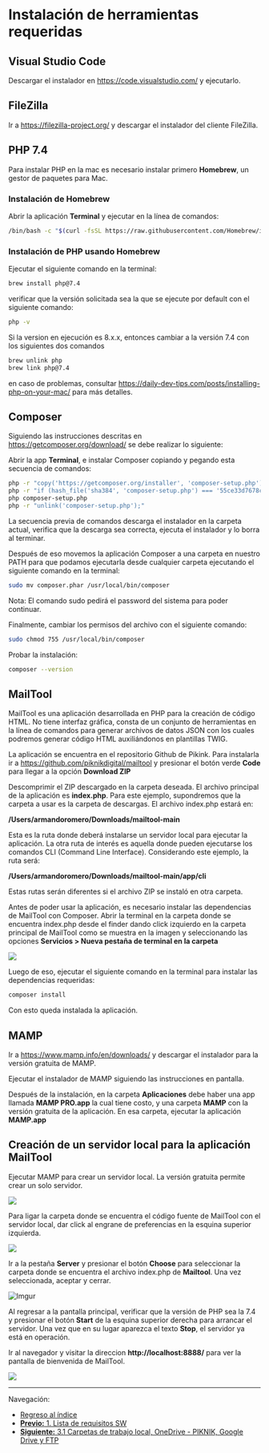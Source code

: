 # **Instalación de herramientas requeridas**


## **Visual Studio Code**

Descargar el instalador en https://code.visualstudio.com/ y ejecutarlo.
  

## **FileZilla**

  Ir a https://filezilla-project.org/ y descargar el instalador del cliente FileZilla.


## **PHP 7.4**

  Para instalar PHP en la mac es necesario instalar primero **Homebrew**, un gestor de paquetes para Mac.

  ### **Instalación de Homebrew**
  Abrir la aplicación **Terminal** y ejecutar en la línea de comandos:

  ```bash
  /bin/bash -c "$(curl -fsSL https://raw.githubusercontent.com/Homebrew/install/HEAD/install.sh)"
  ```
<!---  Actualizar y verificar que todo este bien con los siguientes comandos:

  ```bash
  brew update
  ```

  ```bash
  brew upgrade
  ```

  ```bash
  brew doctor
  ```
--->

  ### **Instalación de PHP usando Homebrew**

  Ejecutar el siguiente comando en la terminal:
  ```bash
  brew install php@7.4
  ```

  verificar que la versión solicitada sea la que se ejecute por default con el siguiente comando:

  ```bash
  php -v
  ```

  Si la version en ejecución es 8.x.x, entonces cambiar a la versión 7.4 con los siguientes dos comandos

  ```bash
  brew unlink php
  brew link php@7.4
  ```

  en caso de problemas, consultar https://daily-dev-tips.com/posts/installing-php-on-your-mac/ para más detalles.



## **Composer**

  Siguiendo las instrucciones descritas en https://getcomposer.org/download/ se debe realizar lo siguiente:

  Abrir la app **Terminal**, e instalar Composer copiando y pegando esta secuencia de comandos:

  ```bash
  php -r "copy('https://getcomposer.org/installer', 'composer-setup.php');"
  php -r "if (hash_file('sha384', 'composer-setup.php') === '55ce33d7678c5a611085589f1f3ddf8b3c52d662cd01d4ba75c0ee0459970c2200a51f492d557530c71c15d8dba01eae') { echo 'Installer verified'; } else { echo 'Installer corrupt'; unlink('composer-setup.php'); } echo PHP_EOL;"
  php composer-setup.php
  php -r "unlink('composer-setup.php');"
  ```
  La secuencia previa de comandos descarga el instalador en la carpeta actual, verifica que la descarga sea correcta, ejecuta el instalador y lo borra al terminar.

  Después de eso movemos la aplicación Composer a una carpeta en nuestro PATH para que podamos ejecutarla desde cualquier carpeta ejecutando el siguiente comando en la terminal:

  ```bash
  sudo mv composer.phar /usr/local/bin/composer
  ```

  Nota: El comando sudo pedirá el password del sistema para poder continuar.

  Finalmente, cambiar los permisos del archivo con el siguiente comando:

  ```bash
  sudo chmod 755 /usr/local/bin/composer
  ```

  Probar la instalación:
  ```bash
  composer --version
  ```


## **MailTool**

MailTool es una aplicación desarrollada en PHP para la creación de código HTML. No tiene interfaz gráfica, consta de un conjunto de herramientas en la línea de comandos para generar archivos de datos JSON con los cuales podremos generar código HTML auxiliándonos en plantillas TWIG.

La aplicación se encuentra en el repositorio Github de Pikink. Para instalarla ir a https://github.com/piknikdigital/mailtool y presionar el botón verde **Code** para llegar a la opción **Download ZIP**

Descomprimir el ZIP descargado en la carpeta deseada. El archivo principal de la aplicación es **index.php**. Para este ejemplo, supondremos que la carpeta a usar es la carpeta de descargas. El archivo index.php estará en:

**/Users/armandoromero/Downloads/mailtool-main**

Esta es la ruta donde deberá instalarse un servidor local para ejecutar la aplicación. La otra ruta de interés es aquella donde pueden ejecutarse los comandos CLI (Command Line Interface). Considerando este ejemplo, la ruta será:

**/Users/armandoromero/Downloads/mailtool-main/app/cli**

Estas rutas serán diferentes si el archivo ZIP se instaló en otra carpeta.

Antes de poder usar la aplicación, es necesario instalar las dependencias de MailTool con Composer. Abrir la terminal en la carpeta donde se encuentra index.php desde el finder dando click izquierdo en la carpeta principal de MailTool como se muestra en la imagen y seleccionando las opciones **Servicios > Nueva pestaña de terminal en la carpeta**

![](https://i.imgur.com/skdBwf8.png)

Luego de eso, ejecutar el siguiente comando en la terminal para instalar las dependencias requeridas:

  ```bash
  composer install
  ```

<!--- Ahora es necesario incorporar las nuevas carpetas a la aplicación con el siguiente comando:

  ```bash
  composer dump-autoload -o
  ```
--->

Con esto queda instalada la aplicación.



## **MAMP**

  Ir a https://www.mamp.info/en/downloads/ y descargar el instalador para la versión gratuita de MAMP. 

  Ejecutar el instalador de MAMP siguiendo las instrucciones en pantalla.

  Después de la instalación, en la carpeta **Aplicaciones** debe haber una app llamada **MAMP PRO.app** la cual tiene costo, y una carpeta **MAMP** con la versión gratuita de la aplicación. En esa carpeta, ejecutar la aplicación **MAMP.app**


## **Creación de un servidor local para la aplicación MailTool**


Ejecutar MAMP para crear un servidor local. La versión gratuita permite crear un solo servidor.

![](https://i.imgur.com/EEPZpv1.png)


Para ligar la carpeta donde se encuentra el código fuente de MailTool con el servidor local, dar click al engrane de preferencias en la esquina superior izquierda.

![](https://i.imgur.com/MMkKaj2.png)

Ir a la pestaña **Server** y presionar el botón **Choose** para seleccionar la carpeta donde se encuentra el archivo index.php de **Mailtool**. Una vez seleccionada, aceptar y cerrar.

![Imgur](https://i.imgur.com/RCeDcW2.png)

Al regresar a la pantalla principal, verificar que la versión de PHP sea la 7.4 y presionar el botón **Start** de la esquina superior derecha para arrancar el servidor. Una vez que en su lugar aparezca el texto **Stop**, el servidor ya está en operación. 

Ir al navegador y visitar la direccion **http://localhost:8888/** para ver la pantalla de bienvenida de MailTool. 

![](https://i.imgur.com/b6FNofE.png)






___

Navegación:

* [Regreso al índice](README.md)
* [**Previo:** 1. Lista de requisitos SW](1_Requisitos_SW.md)
* [**Siguiente:** 3.1 Carpetas de trabajo local, OneDrive - PIKNIK, Google Drive y FTP](3_1_Carpetas_de_trabajo.md)
